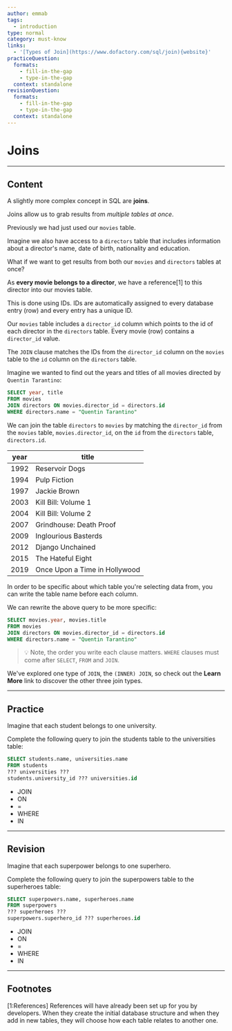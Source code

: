 ```yaml
---
author: emmab
tags:
  - introduction
type: normal
category: must-know
links:
  - '[Types of Join](https://www.dofactory.com/sql/join){website}'
practiceQuestion:
  formats:
    - fill-in-the-gap
    - type-in-the-gap
  context: standalone
revisionQuestion:
  formats:
    - fill-in-the-gap
    - type-in-the-gap
  context: standalone
---
```


# Joins


---

## Content

A slightly more complex concept in SQL are **joins**.

Joins allow us to grab results from *multiple tables at once*.

Previously we had just used our `movies` table. 

Imagine we also have access to a `directors` table that includes information about a director's name, date of birth, nationality and education.

What if we want to get results from both our `movies` and `directors` tables at once?

As **every movie belongs to a director**, we have a reference[1] to this director into our movies table. 

This is done using IDs. IDs are automatically assigned to every database entry (row) and every entry has a unique ID.

Our `movies` table includes a `director_id` column which points to the id of each director in the `directors` table. Every movie (row) contains a `director_id` value.

The `JOIN` clause matches the IDs from the `director_id` column on the `movies` table to the `id` column on the `directors` table.

Imagine we wanted to find out the years and titles of all movies directed by `Quentin Tarantino`:

```sql
SELECT year, title
FROM movies
JOIN directors ON movies.director_id = directors.id
WHERE directors.name = "Quentin Tarantino"
```

We can join the table `directors` to `movies` by matching the `director_id` from the `movies` table, `movies.director_id`, on the `id` from the `directors` table, `directors.id`.

| year | title                         |
| ---- | ----------------------------- |
| 1992 | Reservoir Dogs                |
| 1994 | Pulp Fiction                  |
| 1997 | Jackie Brown                  |
| 2003 | Kill Bill: Volume 1           |
| 2004 | Kill Bill: Volume 2           |
| 2007 | Grindhouse: Death Proof       |
| 2009 | Inglourious Basterds          |
| 2012 | Django Unchained              |
| 2015 | The Hateful Eight             |
| 2019 | Once Upon a Time in Hollywood |

In order to be specific about which table you're selecting data from, you can write the table name before each column. 

We can rewrite the above query to be more specific:

```sql
SELECT movies.year, movies.title
FROM movies
JOIN directors ON movies.director_id = directors.id
WHERE directors.name = "Quentin Tarantino"
```

> 💡 Note, the order you write each clause matters. `WHERE` clauses must come after `SELECT`, `FROM` and `JOIN`.

We've explored one type of `JOIN`, the `(INNER) JOIN`, so check out the **Learn More** link to discover the other three join types.


---

## Practice

Imagine that each student belongs to one university.

Complete the following query to join the students table to the universities table:

```sql
SELECT students.name, universities.name
FROM students
??? universities ???
students.university_id ??? universities.id
```

- JOIN
- ON
- =
- WHERE
- IN


---

## Revision

Imagine that each superpower belongs to one superhero.

Complete the following query to join the superpowers table to the superheroes table:

```sql
SELECT superpowers.name, superheroes.name
FROM superpowers
??? superheroes ???
superpowers.superhero_id ??? superheroes.id
```

- JOIN
- ON
- =
- WHERE
- IN


---

## Footnotes

[1:References]
References will have already been set up for you by developers. When they create the initial database structure and when they add in new tables, they will choose how each table relates to another one.
